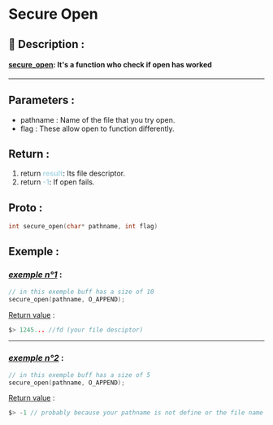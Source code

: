 # Secure Open

## 📝 Description :
#### <u>**secure_open**</u>: It's a function who check if open has worked
---
## Parameters :
- pathname : Name of the file that you try open.
- flag : These allow open to function differently.

## Return :
1. return <span style="color:lightblue"> **result**</span>: Its file descriptor.
2. return <span style="color:lightblue">**-1**</span>: If open fails.

## Proto :
```c
int secure_open(char* pathname, int flag)
```

## Exemple : 

### <u>*exemple n°1*</u> :
```c
// in this exemple buff has a size of 10
secure_open(pathname, O_APPEND);
```
<u>Return value</u> :
```c
$> 1245... //fd (your file desciptor)
```
---

### <u>*exemple n°2*</u> :
```c
// in this exemple buff has a size of 5
secure_open(pathname, O_APPEND);
```
<u>Return value</u> :
```c
$> -1 // probably because your pathname is not define or the file name doesn't exist.
```
